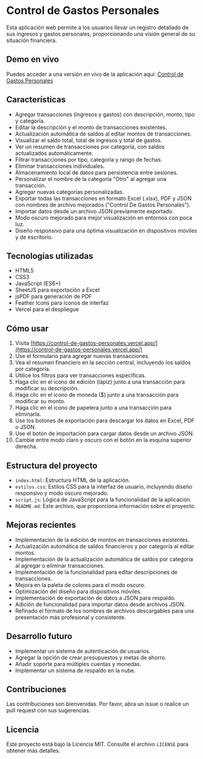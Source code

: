 # Control de Gastos Personales

Esta aplicación web permite a los usuarios llevar un registro detallado de sus ingresos y gastos personales, proporcionando una visión general de su situación financiera.

## Demo en vivo

Puedes acceder a una versión en vivo de la aplicación aquí: [Control de Gastos Personales](https://control-de-gastos-personales.vercel.app/)

## Características

- Agregar transacciones (ingresos y gastos) con descripción, monto, tipo y categoría.
- Editar la descripción y el monto de transacciones existentes.
- Actualización automática de saldos al editar montos de transacciones.
- Visualizar el saldo total, total de ingresos y total de gastos.
- Ver un resumen de transacciones por categoría, con saldos actualizados automáticamente.
- Filtrar transacciones por tipo, categoría y rango de fechas.
- Eliminar transacciones individuales.
- Almacenamiento local de datos para persistencia entre sesiones.
- Personalizar el nombre de la categoría "Otro" al agregar una transacción.
- Agregar nuevas categorías personalizadas.
- Exportar todas las transacciones en formato Excel (.xlsx), PDF y JSON con nombres de archivo mejorados ("Control De Gastos Personales").
- Importar datos desde un archivo JSON previamente exportado.
- Modo oscuro mejorado para mejor visualización en entornos con poca luz.
- Diseño responsivo para una óptima visualización en dispositivos móviles y de escritorio.

## Tecnologías utilizadas

- HTML5
- CSS3
- JavaScript (ES6+)
- SheetJS para exportación a Excel
- jsPDF para generación de PDF
- Feather Icons para iconos de interfaz
- Vercel para el despliegue

## Cómo usar

1. Visita [https://control-de-gastos-personales.vercel.app/](https://control-de-gastos-personales.vercel.app/)
2. Use el formulario para agregar nuevas transacciones.
3. Vea el resumen financiero en la sección central, incluyendo los saldos por categoría.
4. Utilice los filtros para ver transacciones específicas.
5. Haga clic en el icono de edición (lápiz) junto a una transacción para modificar su descripción.
6. Haga clic en el icono de moneda ($) junto a una transacción para modificar su monto.
7. Haga clic en el icono de papelera junto a una transacción para eliminarla.
8. Use los botones de exportación para descargar los datos en Excel, PDF o JSON.
9. Use el botón de importación para cargar datos desde un archivo JSON.
10. Cambie entre modo claro y oscuro con el botón en la esquina superior derecha.

## Estructura del proyecto

- `index.html`: Estructura HTML de la aplicación.
- `estilos.css`: Estilos CSS para la interfaz de usuario, incluyendo diseño responsivo y modo oscuro mejorado.
- `script.js`: Lógica de JavaScript para la funcionalidad de la aplicación.
- `README.md`: Este archivo, que proporciona información sobre el proyecto.

## Mejoras recientes

- Implementación de la edición de montos en transacciones existentes.
- Actualización automática de saldos financieros y por categoría al editar montos.
- Implementación de la actualización automática de saldos por categoría al agregar o eliminar transacciones.
- Implementación de la funcionalidad para editar descripciones de transacciones.
- Mejora en la paleta de colores para el modo oscuro.
- Optimización del diseño para dispositivos móviles.
- Implementación de exportación de datos a JSON para respaldo.
- Adición de funcionalidad para importar datos desde archivos JSON.
- Refinado el formato de los nombres de archivos descargables para una presentación más profesional y consistente.

## Desarrollo futuro

- Implementar un sistema de autenticación de usuarios.
- Agregar la opción de crear presupuestos y metas de ahorro.
- Añadir soporte para múltiples cuentas y monedas.
- Implementar un sistema de respaldo en la nube.

## Contribuciones

Las contribuciones son bienvenidas. Por favor, abra un issue o realice un pull request con sus sugerencias.

## Licencia

Este proyecto está bajo la Licencia MIT. Consulte el archivo `LICENSE` para obtener más detalles.

